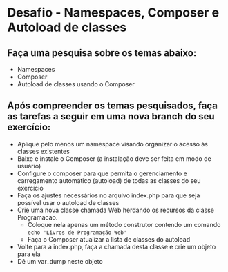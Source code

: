 # Desafio - Namespaces, Composer e Autoload de classes

## Faça uma pesquisa sobre os temas abaixo:

- Namespaces
- Composer
- Autoload de classes usando o Composer

## Após compreender os temas pesquisados, faça as tarefas a seguir em uma nova branch do seu exercício:

- Aplique pelo menos um namespace visando organizar o acesso às classes existentes
- Baixe e instale o Composer (a instalação deve ser feita em modo de usuário)
- Configure o composer para que permita o gerenciamento e carregamento automático (autoload) de todas as classes do seu exercício
- Faça os ajustes necessários no arquivo index.php para que seja possível usar o autoload de classes
- Crie uma nova classe chamada Web herdando os recursos da classe Programacao.
    - Coloque nela apenas um método construtor contendo um comando `echo 'Livros de Programação Web'`
    - Faça o Composer atualizar a lista de classes do autoload    
- Volte para a index.php, faça a chamada desta classe e crie um objeto para ela
- Dê um var_dump neste objeto
    